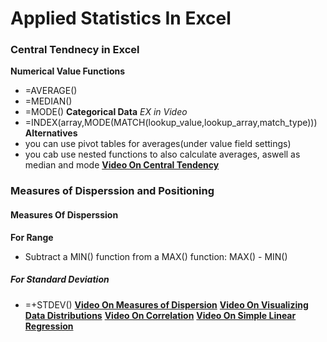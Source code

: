 # Applied Statistics In Excel
### Central Tendnecy in Excel 
**Numerical Value Functions**
- =AVERAGE()
- =MEDIAN()
- =MODE()
**Categorical Data** *EX in Video*
- =INDEX(array,MODE(MATCH(lookup_value,lookup_array,match_type)))
**Alternatives**
- you can use pivot tables for averages(under value field settings)
- you cab use nested functions to also calculate averages, aswell as median and mode
**[Video On Central Tendency](https://www.loom.com/share/58f77966d4d3434e8449a3b27c278d1b?sid=6a74e862-7dc5-4965-8189-cf305a413902)**
### Measures of Disperssion and Positioning
#### Measures Of Disperssion
**For Range**
- Subtract a MIN() function from a MAX() function: MAX() - MIN()
##### For Standard Deviation
- =+STDEV()
**[Video On Measures of Dispersion](https://www.loom.com/share/cd4cd4112cf449d9b9c8784025e845f2?sid=521b22aa-2986-422b-9c9e-11445520afcd)**
**[Video On Visualizing Data Distributions](https://www.loom.com/share/15b3821044b5403389fb891eac18b194?sid=f0b43f14-31c7-405a-8b82-5625f877e656)**
**[Video On Correlation](https://www.loom.com/share/d0a2dc2f74144b75a689844deb9d6f10?sid=b019e7d1-6f58-4d0c-9b8f-efa5619127bc)**
**[Video On Simple Linear Regression](https://www.loom.com/share/688d5512730042e2b99121c73cff25d7?sid=6046c02e-2f2a-44b2-9b40-3ed628a951bb)**